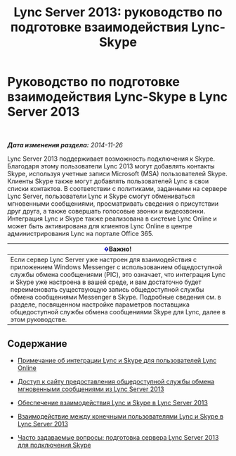﻿---
title: 'Lync Server 2013: руководство по подготовке взаимодействия Lync-Skype'
TOCTitle: Руководство по подготовке взаимодействия Lync-Skype
ms:assetid: 69adda9b-5b72-4538-9be6-079b2f462e09
ms:mtpsurl: https://technet.microsoft.com/ru-ru/library/Dn440173(v=OCS.15)
ms:contentKeyID: 59373662
ms.date: 05/19/2016
mtps_version: v=OCS.15
ms.translationtype: HT
---

# Руководство по подготовке взаимодействия Lync-Skype в Lync Server 2013

 

_**Дата изменения раздела:** 2014-11-26_

Lync Server 2013 поддерживает возможность подключения к Skype. Благодаря этому пользователи Lync 2013 могут добавлять контакты Skype, используя учетные записи Microsoft (MSA) пользователей Skype. Клиенты Skype также могут добавлять пользователей Lync в свои списки контактов. В соответствии с политиками, заданными на сервере Lync Server, пользователи Lync и Skype смогут обмениваться мгновенными сообщениями, просматривать сведения о присутствии друг друга, а также совершать голосовые звонки и видеозвонки. Интеграция Lync и Skype также реализована в системе Lync Online и может быть активирована для клиентов Lync Online в центре администрирования Lync на портале Office 365.

<table>
<thead>
<tr class="header">
<th><img src="images/JJ618369.important(OCS.15).gif" title="important" alt="important" />Важно!</th>
</tr>
</thead>
<tbody>
<tr class="odd">
<td>Если сервер Lync Server уже настроен для взаимодействия с приложением Windows Messenger с использованием общедоступной службы обмена сообщениями (PIC), это означает, что интеграция Lync и Skype уже настроена в вашей среде, и вам достаточно будет переименовать существующую запись общедоступной службы обмена сообщениями Messenger в Skype. Подробные сведения см. в разделе, посвященном настройке параметров поставщика общедоступной службы обмена сообщениями Skype для Lync, далее в этом руководстве.</td>
</tr>
</tbody>
</table>


## Содержание

  - [Примечание об интеграции Lync и Skype для пользователей Lync Online](lync-server-2013-note-about-lync-skype-connectivity-for-lync-on.md)

  - [Доступ к сайту предоставления общедоступной службы обмена мгновенными сообщениями из Lync Server 2013](lync-server-2013-accessing-the-lync-server-public-im-connectivity-provisioning-site.md)

  - [Обеспечение взаимодействия Lync и Skype в Lync Server 2013](lync-server-2013-enabling-lync-skype-connectivity.md)

  - [Взаимодействие между конечными пользователями Lync и Skype в Lync Server 2013](lync-server-2013-using-lync-skype-connectivity-as-an-end-user.md)

  - [Часто задаваемые вопросы: подготовка сервера Lync Server 2013 для подключения Skype](lync-server-2013-frequently-asked-questions-provisioning-lync-server-for-skype-connectivity.md)

